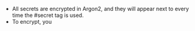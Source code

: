 - All secrets are encrypted in Argon2, and they will appear next to every time the #secret tag is used.
- To encrypt, you